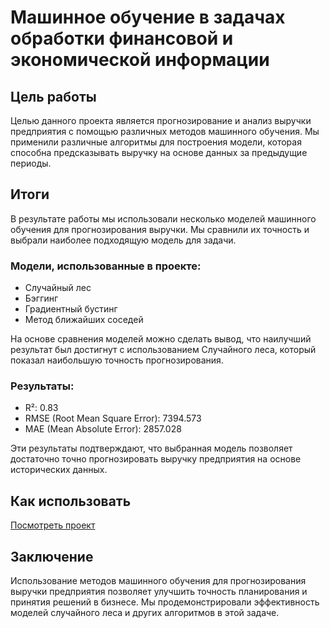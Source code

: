 # Машинное обучение в задачах обработки финансовой и экономической информации

## Цель работы
Целью данного проекта является прогнозирование и анализ выручки предприятия с помощью различных методов машинного обучения. Мы применили различные алгоритмы для построения модели, которая способна предсказывать выручку на основе данных за предыдущие периоды.

## Итоги
В результате работы мы использовали несколько моделей машинного обучения для прогнозирования выручки. Мы сравнили их точность и выбрали наиболее подходящую модель для задачи.

### Модели, использованные в проекте:
- Случайный лес
- Бэггинг
- Градиентный бустинг
- Метод ближайших соседей

На основе сравнения моделей можно сделать вывод, что наилучший результат был достигнут с использованием Случайного леса, который показал наибольшую точность прогнозирования.

### Результаты:
- R²: 0.83
- RMSE (Root Mean Square Error): 7394.573
- MAE (Mean Absolute Error): 2857.028

Эти результаты подтверждают, что выбранная модель позволяет достаточно точно прогнозировать выручку предприятия на основе исторических данных.

## Как использовать  
[Посмотреть проект](ML_fin.pdf)  

## Заключение
Использование методов машинного обучения для прогнозирования выручки предприятия позволяет улучшить точность планирования и принятия решений в бизнесе. Мы продемонстрировали эффективность моделей случайного леса и других алгоритмов в этой задаче.